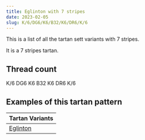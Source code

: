 ```yaml
---
title: Eglinton with 7 stripes
date: 2023-02-05
slug: K/6/DG6/K6/B32/K6/DR6/K/6
---
```

This is a list of all the tartan sett variants with 7 stripes.

It is a 7 stripes tartan.


## Thread count
K/6 DG6 K6 B32 K6 DR6 K/6

## Examples of this tartan pattern

| Tartan Variants |
|---------------|
| [Eglinton](/variants/k/6/dg6/k6/b32/k6/dr6/k/6-b4367ae-dg11450d-draa0000-k000000)||
